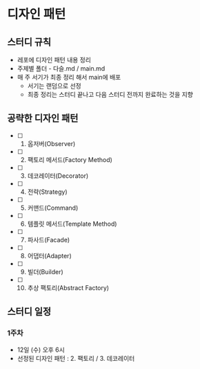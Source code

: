 # 디자인 패턴

## 스터디 규칙

- 레포에 디자인 패턴 내용 정리
- 주제별 폴더 - 다슬.md / main.md
- 매 주 서기가 최종 정리 해서 main에 배포
  - 서기는 랜덤으로 선정
  - 최종 정리는 스터디 끝나고 다음 스터디 전까지 완료하는 것을 지향

## 공략한 디자인 패턴

- [ ] 1. 옵저버(Observer)
- [ ] 2. 팩토리 메서드(Factory Method)
- [ ] 3. 데코레이터(Decorator)
- [ ] 4. 전략(Strategy)
- [ ] 5. 커맨드(Command)
- [ ] 6. 템플릿 메서드(Template Method)
- [ ] 7. 파사드(Facade)
- [ ] 8. 어댑터(Adapter)
- [ ] 9. 빌더(Builder)
- [ ] 10. 추상 팩토리(Abstract Factory)

## 스터디 일정

### 1주차

- 12일 (수) 오후 6시
- 선정된 디자인 패턴 : 2. 팩토리 / 3. 데코레이터
